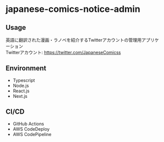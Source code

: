 # japanese-comics-notice-admin
## Usage
英語に翻訳された漫画・ラノベを紹介するTwitterアカウントの管理用アプリケーション  
Twitterアカウント: https://twitter.com/JapaneseComicss

## Environment
- Typescript
- Node.js
- React.js
- Next.js

## CI/CD
- GitHub Actions
- AWS CodeDeploy
- AWS CodePipeline
